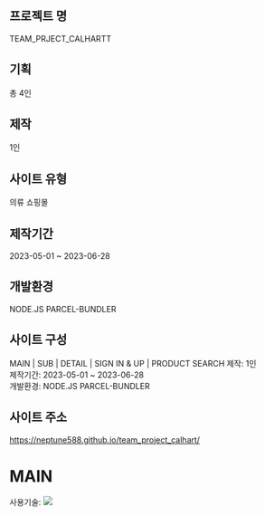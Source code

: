 ## 프로젝트 명 
TEAM_PRJECT_CALHARTT 

## 기획 
총 4인

## 제작
1인

## 사이트 유형
의류 쇼핑몰

## 제작기간
2023-05-01 ~ 2023-06-28 

## 개발환경
NODE.JS PARCEL-BUNDLER

## 사이트 구성
MAIN | SUB | DETAIL | SIGN IN & UP | PRODUCT SEARCH
제작: 1인 <br/>
제작기간: 2023-05-01 ~ 2023-06-28 <br/>
개발환경: NODE.JS PARCEL-BUNDLER <br/>

## 사이트 주소
https://neptune588.github.io/team_project_calhart/


# MAIN
사용기술: <img src="https://img.shields.io/badge/html5-E34F26?style=for-the-badge&logo=html5&logoColor=white"> 
